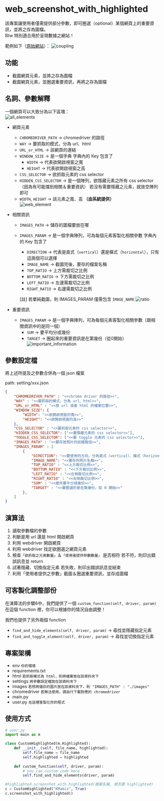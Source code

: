 # web_screenshot_with_highlighted
該專案讓使用者僅需提供部分參數，即可圈選（optional）某個網頁上的重要資訊，並將之存為圖檔。<br>
Btw 特別適合用於呈現數據之網站！<br>

範例如下（[原始網站](https://kmamiz-demo.soselab.tw/insights)）：
![coupling](https://github.com/angel08012000/web_screenshot_with_highlighted/assets/58464773/ac7cab99-9632-428f-96fc-8dffbcd1c866)

## 功能
- 截圖網頁元素，並將之存為圖檔
- 截圖網頁元素，並圈選重要資訊，再將之存為圖檔

## 名詞、參數解釋
一個網頁可以大致分為以下區塊：<br>
![all_elements](https://github.com/angel08012000/web_screenshot_with_highlighted/assets/58464773/86ad39c9-2bc8-4be0-8af2-8b16e951b936)


- 網頁元素
  - `CHROMEDRIVER_PATH` → chromedriver 的路徑
  - `WAY` → 要抓取的模式，分為 url、html
  - `URL_or_HTML` → 該網頁的連結
  - `WINDOW_SIZE` → 是一個字典
    字典內的 Key 包含了
    - `WIDTH` → 代表欲開啟視窗之寬
    - `HEIGHT` → 代表欲開啟視窗之高
  - `CSS_SELECTOR` → 欲抓取元素的 css selector
  - `HIDDEN_CSS_SELECTOR` → 是一個陣列，欲隱藏元素之所有 css selector（因為有可能擋到相關＆重要資訊）
    若沒有需要隱藏之元素，就放空陣列即可
  - `WIDTH`, `HEIGHT` → 該元素之寬、高 **（由系統提供）** <br>
    ![web_element](https://github.com/angel08012000/web_screenshot_with_highlighted/assets/58464773/d5d53aaf-e53f-4dd7-8b30-1f7962e7f29b)


- 相關資訊
  - `IMAGES_PATH` → 儲存的圖檔要放在哪
  - `IMAGES_PARAM` → 是一個字典陣列，可為每個元素客製化相關參數
    字典內的 Key 包含了
    - `DIRECTION` → 代表是直式（`vertical`）還是橫式（`horizontal`），只有這兩個可以選擇   
    - `IMAGE_NAME` → 截圖完後，要存的檔案名稱
    - `TOP_RATIO` → 上方需裁切之比例
    - `BOTTOM_RATIO` → 下方需裁切之比例
    - `LEFT_RATIO` → 左邊需裁切之比例
    - `RIGHT_RATIO` → 右邊需裁切之比例 <br>
  
    [註] 若單純截圖，則 IMAGES_PARAM 僅需包含 `IMAGE_NAME`
    ![ratio](https://github.com/angel08012000/web_screenshot_with_highlighted/assets/58464773/8d8b3aa5-8571-4330-a82b-1e2e93444867)


- 重要資訊
  - `IMAGES_PARAM` → 是一個字典陣列，可為每個元素客製化相關參數（跟相關資訊中的是同一個）
    - `SUM` → 要平均分成幾份
    - `TARGET` → 圈起來的重要資訊是在第幾份（從0開始）<br>
    ![important_information](https://github.com/angel08012000/web_screenshot_with_highlighted/assets/58464773/4a05bf2f-755f-4436-9bb1-c1411d8a5b55)

## 參數設定檔
將上述所提及之參數合併為一個 json 檔案

path: setting/xxx.json
```json
{
    "CHROMEDRIVER_PATH" : "<<chrome driver 的路徑>>",
    "WAY" : "<<要抓取的模式，分為 url、html>>",
    "URL_or_HTML" : "<<放 url 或者 html 的檔案位置>>",
    "WINDOW_SIZE": {
        "WIDTH": "<<欲開啟視窗的寬>>",
        "HEIGHT": "<<欲開啟視窗的高>>"
    },
    "CSS_SELECTOR" : "<<要抓取元素的 css selector>>",
    "HIDDEN_CSS_SELECTOR": ["<<要隱藏元素的 css selector>>"],
    "TOGGLE_CSS_SELECTOR": ["<<要 toggle 元素的 css selector>>"],
    "IMAGES_PATH" : "<<要存放照片的前綴路徑>>",
    "IMAGES_PARAM" : [
        {
            "DIRECTION": "<<要使用的方向，分為直式（vertical）、橫式（horizontal）>>",
            "IMAGE_NAME": "<<要存的照片名稱>>",
            "TOP_RATIO" : "<<上方裁切比例>>", 
            "BOTTOM_RATIO" : "<<下方裁切比例>>", 
            "LEFT_RATIO" : "<<左側裁切比例>>", 
            "RIGHT_RATIO" : "<<右側裁切比例>>",
            "SUM" : "<<總共要平分成幾份>>",
            "TARGET" : "<<要圈選的是在第幾份，從 0 開始>>"
        },
    ]
}
```

## 演算法
1. 讀取參數檔的參數
2. 判斷是用 url 還是 html 開啟網頁
3. 利用 webdriver 開啟網頁
4. 利用 webdriver 找定欲圈選之網頁元素
5. 檢查`「欲抓取之元素數量」`＆`「使用者提供參數數量」` 是否相符
   若不符，則印出錯誤訊息並 return
6. 試著隱藏、切換指定元素
   若失敗，則印出錯誤訊息並結束
7. 利用「使用者提供之參數」截圖＆圈選重要資訊，並存成圖檔

## 可客製化調整部份
在演算法的步驟6中，我們提供了一個 `custom_function(self, driver, param)`
在這個 function 裡，你可以根據你的情況自由調整！

我們也提供了另外兩個 function
- `find_and_hide_elements(self, driver, param)` → 尋找並隱藏指定元素
- `find_and_toggle_element(self, driver, param)` → 尋找並切換指定元素

## 專案架構
- env `你的環境`
- requirements.txt
- html `若抓取模式為 html，則將檔案放在該資料夾下`
- settings `將參數設定檔放在該資料夾下`
- images `若想將儲存的圖片放在該資料夾下，則 "IMAGES_PATH" : "./images"`
- chromedriver `若無法使用，請自行下載對應的 chromedriver`
- main.py
- user.py `在這裡客製化你的程式`

## 使用方式
``` python
# user.py
import main as m

class CustomHighlighted(m.Highlighted):
    def __init__(self, file_name, highlighted):
        self.file_name = file_name
        self.highlighted = highlighted
    
    def custom_function(self, driver, param):
        # you can custom code here
        self.find_and_hide_elements(driver, param)

#highlighted.screenshot_with_highlighted(檔案名稱, 是否要 highlighted)
c = CustomHighlighted("KMamiz", True)
c.screenshot_with_highlighted()
```
